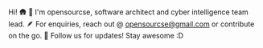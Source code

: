 Hi! 🛖 
👋 I'm opensourcse, software architect and cyber intelligence team lead.
🪶 For enquiries, reach out @ opensourcse@gmail.com or contribute on the go.
🤙  Follow us for updates! Stay awesome :D
